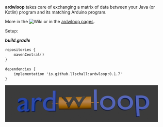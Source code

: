 **ardwloop** takes care of exchanging a matrix of data between your Java (or Kotlin) program and its matching Arduino
program.

More in the ![Wiki](https://github.com/llschall/ardwloop/wiki) or in the <a href="https://llschall.github.io/ardwloop">
ardwloop pages</a>.

Setup:

***build.gradle***

```
repositories {
    mavenCentral()
}

dependencies {
    implementation 'io.github.llschall:ardwloop:0.1.7'
}
```

![](https://github.com/llschall/ardwloop/blob/main/ardwloop.png)
